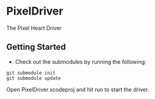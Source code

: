 PixelDriver
===========

The Pixel Heart Driver

Getting Started
---------------

- Check out the submodules by running the following:

```
git submodule init
git submodule update
```

Open PixelDriver.xcodeproj and hit run to start the driver.